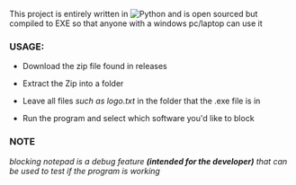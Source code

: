 This project is entirely written in ![Python](https://img.shields.io/badge/-Python-black?style=flat-square&logo=Python) and is open sourced but compiled to EXE so that anyone with a windows pc/laptop can use it

### USAGE:

-  Download the zip file found in releases

- Extract the Zip into a folder

- Leave all files _such as logo.txt_ in the folder that the .exe file is in

- Run the program and select which software you'd like to block

### NOTE

_blocking notepad is a debug feature **(intended for the developer)** that can be used to test if the program is working_
